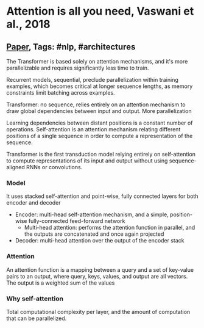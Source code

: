 # Attention is all you need, Vaswani et al., 2018

## [Paper](https://arxiv.org/abs/1706.03762), Tags: \#nlp, \#architectures

The Transformer is based solely on attention mechanisms, and it's more parallelizable and requires significantly less time to train.

Recurrent models, sequential, preclude parallelization within training examples, which becomes critical at longer sequence lengths, as memory constraints limit batching across examples.

Transformer: no sequence, relies entirely on an attention mechanism to draw global dependencies between input and output. More parallelization

Learning dependencies between distant positions is a constant number of operations. Self-attention is an attention mechanism relating different positions of a single sequence in order to compute a representation of the sequence.

Transformer is the first transduction model relying entirely on self-attention to compute representations of its input and output without using sequence-aligned RNNs or convolutions.

### Model

It uses stacked self-attention and point-wise, fully connected layers for both encoder and decoder

* Encoder: multi-head self-attention mechanism, and a simple, position-wise fully-connected feed-forward network
  * Multi-head attention: performs the attention function in parallel, and the outputs are concatenated and once again projected
* Decoder: multi-head attention over the output of the encoder stack

### Attention

An attention function is a mapping between a query and a set of key-value pairs to an output, where query, keys, values, and output are all vectors. The output is a weighted sum of the values

### Why self-attention

Total computational complexity per layer, and the amount of computation that can be parallelized.
